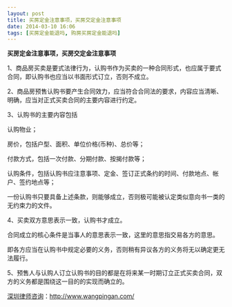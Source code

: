 ```yaml
---
layout: post
title: 买房定金注意事项，买房交定金注意事项
date: 2014-03-10 16:06
tags: [买房定金能退吗, 购房买房定金能退吗]
---
```

<strong>买房定金注意事项，买房交定金注意事项</strong>

1、商品房买卖是要式法律行为，认购书作为买卖的一种合同形式，也应属于要式合同，即认购书也应当以书面形式订立，否则不成立。

2、商品房预售认购书要产生合同效力，应当符合合同法的要求，内容应当清晰、明确，应当对正式买卖合同的主要内容进行约定。

3、认购书的主要内容包括

认购物业；

房价，包括户型、面积、单位价格(币种)、总价等；

付款方式，包括一次付款、分期付款、按揭付款等；

认购条件，包括认购书应注意事项、定金、签订正式条约的时间、付款地点、帐户、签约地点等；

一份认购书只要具备上述条款，则能够成立，否则极可能被认定类似意向书一类的无约束力的文件。

4、买卖双方意思表示一致，认购书才成立。

合同成立的核心条件是当事人的意思表示一致，这里的意思指交易各方的意思。

即各方应当在认购书中规定必要的义务，否则稍有异议各方的义务将无以确定更无法履行。

5、预售人与认购人订立认购书的目的都是在将来某一时期订立正式买卖合同，双方的义务都是围绕这一目的的实现而确立的。

<a href="http://www.wangpingan.com/">深圳律师咨询</a>：<a href="http://www.wangpingan.com/">http://www.wangpingan.com/</a>

